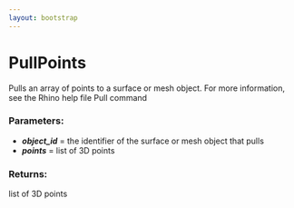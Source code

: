 ```yaml
---
layout: bootstrap
---
```


# PullPoints

Pulls an array of points to a surface or mesh object. For more
        information, see the Rhino help file Pull command
        

### Parameters:

- ***object_id*** = the identifier of the surface or mesh object that pulls
- ***points*** = list of 3D points
        

### Returns:


list of 3D points
        
